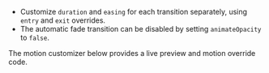 - Customize `duration` and `easing` for each transition separately, using `entry` and `exit` overrides.
- The automatic fade transition can be disabled by setting `animateOpacity` to `false`.

The motion customizer below provides a live preview and motion override code.
